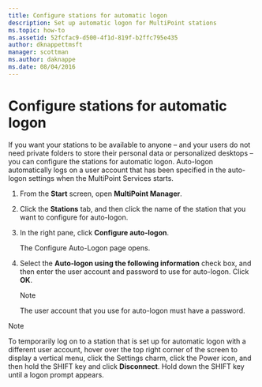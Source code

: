 ```yaml
---
title: Configure stations for automatic logon
description: Set up automatic logon for MultiPoint stations
ms.topic: how-to
ms.assetid: 52fcfac9-d500-4f1d-819f-b2ffc795e435
author: dknappettmsft
manager: scottman
ms.author: daknappe
ms.date: 08/04/2016
---
```

# Configure stations for automatic logon
If you want your stations to be available to anyone – and your users do not need private folders to store their personal data or personalized desktops – you can configure the stations for automatic logon. Auto-logon automatically logs on a user account that has been specified in the auto-logon settings when the MultiPoint Services starts.

1.  From the **Start** screen, open **MultiPoint Manager**.

2.  Click the **Stations** tab, and then click the name of the station that you want to configure for auto-logon.

3.  In the right pane, click **Configure auto-logon**.

    The Configure Auto-Logon page opens.

4.  Select the **Auto-logon using the following information** check box, and then enter the user account and password to use for auto-logon. Click **OK**.

    > [!NOTE]
    > The user account that you use for auto-logon must have a password.

> [!NOTE]
> To temporarily log on to a station that is set up for automatic logon with a different user account, hover over the top right corner of the screen to display a vertical menu, click the Settings charm, click the Power icon, and then hold the SHIFT key and click **Disconnect**. Hold down the SHIFT key until a logon prompt appears.
